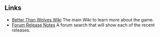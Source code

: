 ## Links

* [Better Than Wolves Wiki](https://sargunster.com/btw/index.php?title=Main_Page) The main
  Wiki to learn more about the game.
* [Forum Release Notes](http://www.sargunster.com/btwforum/search.php?keywords=New+Release%21&terms=all&author=&fid%5B%5D=1&sc=1&sf=titleonly&sr=posts&sk=t&sd=d&st=0&ch=300&t=0&submit=Search)
  A forum search that will show each of the recent releases.
